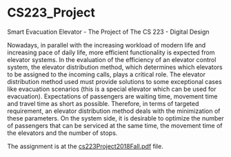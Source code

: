 # CS223_Project
Smart Evacuation Elevator - The Project of The CS 223 - Digital Design

Nowadays, in parallel with the increasing workload of modern life and increasing pace of daily life, more efficient functionality is expected from elevator systems. In the evaluation of the efficiency of an elevator control system, the elevator distribution method, which determines which elevators to be assigned to the incoming calls, plays a critical role. The elevator distribution method used must provide solutions to some exceptional cases like evacuation scenarios (this is a special elevator which can be used for evacuation). Expectations of passengers are waiting time, movement time and travel time as short as possible. Therefore, in terms of targeted requirement, an elevator distribution method deals with the minimization of these parameters. On the system side, it is desirable to optimize the number of passengers that can be serviced at the same time, the movement time of the elevators and the number of stops.

The assignment is at the [cs223Project2018Fall.pdf](cs223Project2018Fall.pdf) file.


